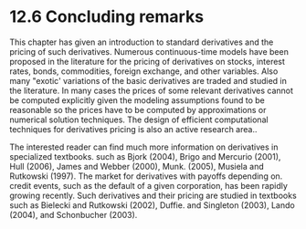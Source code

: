 # 12.6 Concluding remarks  

This chapter has given an introduction to standard derivatives and the pricing of such derivatives. Numerous continuous-time models have been proposed in the literature for the pricing of derivatives on stocks, interest rates, bonds, commodities, foreign exchange, and other variables. Also many "exotic' variations of the basic derivatives are traded and studied in the literature. In many cases the prices of some relevant derivatives cannot be computed explicitly given the modeling assumptions found to be reasonable so the prices have to be computed by approximations or numerical solution techniques. The design of efficient computational techniques for derivatives pricing is also an active research area..  

The interested reader can find much more information on derivatives in specialized textbooks. such as Bjork (2004), Brigo and Mercurio (2001), Hull (2006), James and Webber (2000), Munk. (2005), Musiela and Rutkowski (1997). The market for derivatives with payoffs depending on. credit events, such as the default of a given corporation, has been rapidly growing recently. Such derivatives and their pricing are studied in textbooks such as Bielecki and Rutkowski (2002), Duffie. and Singleton (2003), Lando (2004), and Schonbucher (2003).  
